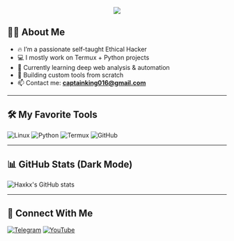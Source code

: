 <p align="center">
  <img src="https://readme-typing-svg.herokuapp.com?font=Fira+Code&size=24&duration=4000&pause=1000&color=00FF00&center=true&width=435&lines=%F0%9F%91%BD+WELCOME+TO+HAXKX+LABS+%F0%9F%91%BD;Ethical+Hacker+%7C+Python+Developer+%7C+Termux+Lover" />
</p>

## 👨‍💻 About Me

- 🔥 I’m a passionate self-taught Ethical Hacker
- 💻 I mostly work on Termux + Python projects
- 🧠 Currently learning deep web analysis & automation
- 💾 Building custom tools from scratch
- 📫 Contact me: **captainking016@gmail.com**

---

## 🛠️ My Favorite Tools

![Linux](https://img.shields.io/badge/Linux-black?style=for-the-badge&logo=linux)
![Python](https://img.shields.io/badge/Python-black?style=for-the-badge&logo=python)
![Termux](https://img.shields.io/badge/Termux-black?style=for-the-badge&logo=gnu-bash)
![GitHub](https://img.shields.io/badge/GitHub-black?style=for-the-badge&logo=github)

---

## 📊 GitHub Stats (Dark Mode)
![Haxkx's GitHub stats](https://github-readme-stats.vercel.app/api?username=Haxkx&show_icons=true&theme=tokyonight)

---

## 🚀 Connect With Me
[![Telegram](https://img.shields.io/badge/Telegram-2CA5E0?style=for-the-badge&logo=telegram&logoColor=white)](https://t.me/CyberExpertHaxkx)
[![YouTube](https://img.shields.io/badge/Youtube-FF0000?style=for-the-badge&logo=youtube&logoColor=white)](https://youtube.com/@DarkHaxkx)
